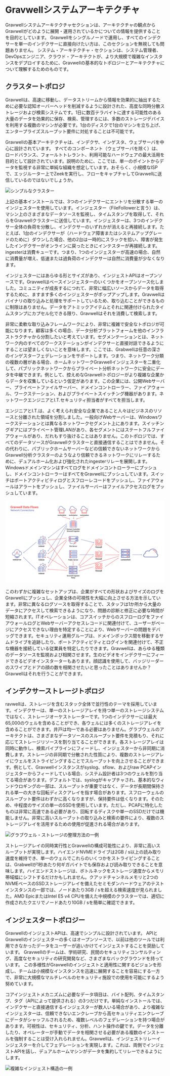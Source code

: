 # Gravwellシステムアーキテクチャ

Gravwellシステムアーキテクチャセクションは、アーキテクチャの観点からGravwellがどのように展開・運用されているかについての情報を提供することを目的としています。 Gravwellをシングルノードで運用し、すべてのインデクサーを単一のインデクサーに直接向けたい方は、このセクションを無視しても問題ありません。 システム・アーキテクチャ・セクションは、システム管理者、DevOpsエンジニア、クラウド・アーキテクトが、より大規模で複雑なインスタンスをデプロイするために、Gravwellの基本的なトポロジーとアーキテクチャについて理解するためのものです。

## クラスタートポロジ

Gravwellは、高速に移動し、データストリームから情報を効果的に抽出するために必要な認知オーバーヘッドを削減するように設計された、高度な同時分散ストレージおよび検索システムです。1日に数百テラバイトに達する可能性のある大量のデータを効果的に保存、検索、管理するには、多数のストレージデバイスを利用する複数のマシンが必要です。1台のディスクで1台のマシンを立ち上げ、エンタープライズスループット要件に対処することは不可能です。

Gravwellの基本アーキテクチャは、インデクサ、インゲスタ、ウェブサーバを中心に設計されています。 すべてのコンポーネント（ウェブサーバを除く）は、ロードバランス、フォールトトレラント、利用可能なハードウェアの最大活用を目的として設計されています。説明のために、ここでは、単一のポイントからデータを監視する非常に単純な組織を想定しています。おそらく、小規模なISPで、エッジルーター上でZeekを実行し、フローをキャプチャしてGravwellに送信しているのではないでしょうか。

![シンプルなクラスター](SimpleCluster.png)

上記の基本インストールでは、3つのインデクサーにエントリを分散する単一のインジェスターを使用しています。インジェスター（FileFollowerと言う）は、マシン上のさまざまなデータソースを監視し、タイムスタンプを取得して、それらをGravwellクラスターに送信しています。インジェスターは、3つのインデクサー全体の負荷を分散し、インデクサーのいずれかが消えると再接続します。たとえば、1台のインデクサーが（ハードウェア障害またはシステムアップグレードのために）ダウンした場合、他の2台は一時的にスラックを拾い、障害が発生したインデクサーがオンラインに戻ったときにインテスターが再接続します。ingesterは消費キューです。つまり、1つのインジェスターが高速の場合、自然に消費量が増え、低速または過負荷のインデクサーは自然に消費量が少なくなります。

インジェスターにはあらゆる形とサイズがあり、インジェストAPIはオープンソースです。Gravwellはベースインジェスターのいくつかをオープンソース化しました。コミュニティが成長するにつれて、非常に幅広いソースからデータを取得するために、ますます多くのインジェスターがポップアップします。Gravwellはバイナリの取り込みと処理をサポートしているため、取り込むことができるものに制限はありません。データをアトミックアイテムとそれに関連付けられたタイムスタンプにカプセル化できる限り、Gravwellはそれを消費して検索します。

非常に柔軟な取り込みフレームワークにより、非常に複雑で安全なトポロジが可能になります。顧客は多くの場合、データ分析プラットフォームを他のインフラストラクチャから分割したいと考えています。セグメンテーションとは、ネットワーク内のすべてのワークステーションがインデクサーと直接対話できるようにすることは望ましくないことを意味します。ここでは、Grabwellは任意の深さのインゲスターフェデレーションをサポートします。つまり、ネットワーク分類の複数の層がある場合、ホームネットワークGravwellインジェスターを二重化して、パブリックネットワークからプライベート分析ネットワークに安全にデータを中継できます。例として、控えめなGravwellトポロジーがより複雑な企業からデータを収集しているという仮定があります。この企業には、公開Webサーバー、プライベートファイルサーバー、ドメインコントローラー、ファイアウォール、ワークステーション、およびプライベートスイッチング機器があります。ネットワークエンジニアとI.T.セキュリティ担当者がすべてを担当します。

エンジニアとI.T.は、よく考えられ安全な企業であること人々はビジネスのリソースと分離された領域を分割しました。一般向けWebサーバーは、Windowsワークステーションとは異なるネットワークセグメント上にあります。スイッチングギアにはプライベート管理LANがあり、各セグメントにはステートフルファイアウォールがあり、だれもすり抜けることはありません。このトポロジでは、すべてのデータソースがGravwellクラスターと直接通信することはできません。その代わりに、パブリックホームサーバーなどの信頼できないネットワークからGravwell分析クラスターのようなより信頼できるネットワークにリレーするために、デュアルホーム化および強化されたingesterリレーを展開します。Windowsドメインマシンはすべてログをドメインコントローラーにプッシュし、ドメインコントローラーはすべてをGravwellにプッシュしています。スイッチはポートアクティビティログとスフローレコードをプッシュし、ファイアウォールはアラートをプッシュし、ファイルサーバーはファイルアクセスログをプッシュしています。

![企業トポロジーの一例](ExampleEnterprise.png)

このわずかに複雑なセットアップは、企業がすべての形状およびサイズのログをGravwellにプッシュし、企業全体の可視性を大幅に向上させる方法を示しています。非常に異なるログソースを取得することで、スタッフは1か所から大量のデータにアクセスして検索できるようになり、問題の診断と修正に必要な時間が短縮されます。ITオペレーションは、コアスイッチからのスフローログをファイアウォールログとWebサーバーアクセスレコードに関連付けて、ユーザーがページにアクセスできない理由を特定することにより、Webサーバーの問題をデバッグできます。セキュリティ運用グループは、ドメインボックス間を移動するサムドライブを追跡したり、ポートアクティビティとログインを関連付けて、不正な機器を接続している従業員を特定したりできます。Gravwellは、あらゆる種類のデータソースを監視および相関させます。生のビデオをインデクサーにフィードできるビデオインスターターもあります。顔認識を使用して、バッジリーダーのスワイプとドアの顔の数を相関させたいと思ったことはありませんか？ Gravwellはそれを行うことができます。

## インデクサーストレージトポロジ

ravwellは、ストレージを含むスタック全体で並行性のテーマを採用しています。インデクサーは、単一のストレージアレイを持つ単一のストレージシステムではなく、ストレージオーケストレーターです。1つのインデクサーには最大65,000のウェルを含めることができ、各ウェルには多くのストレージアレイを含めることができます。井戸は均一である必要はありません。グラブウェルのアーキテクトは、さまざまなデータソースのスループット要件を見積もり、それに応じてストレージリソースを割り当てることができます。各ストレージアレイは同時に動作し、検索パイプラインにフィードし、インジェスターから非同期に消費します。ストレージの非同期で分散された性質により、複数のストレージアレイにウェルをストライピングすることでスループットを向上させることができます。例として、Gravwellインスタンスがsyslog、sflow、およびraw PCAPインジェスターからフィードしている場合、システム設計者は3つのウェルを割り当てる場合があります。デフォルトでは、syslogがキャプチャされ、基本的なウィンドウロギングの一部は、スループットが重要ではなく、データが長期間保持される単一の大きな回転ディスクアレイを指す場合があります。スフローウェルのスループット要件はわずかに高くなりますが、保持要件は低くなります。そのため、中程度のサイズの単一のSSDを使用しています。ただし、PCAPに特化したものは非常に高速である必要があり、回転するディスクや単一のSSDだけでは機能しません。非常に高いスループットの取り込みと検索の要件により、複数のストレージアレイを活用するための使用が促進される場合があります。

![グラブウェル・ストレージの整理方法の一例](ExampleStorage.png)

ストレージアレイの同時実行性とGravwellの構成可能性により、非常に高いスループットが実現します。ハイエンドNVMEドライブは2GB / s以上の読み取り速度を維持でき、単一のウェルでこれらのいくつかをストライピングすることは、Grabwellが1秒あたり何ギガバイトでも保存および読み取りできることを意味します。ハイエンドストレージは、ボトルネックをストレージ速度からメモリ帯​​域幅にシフトするだけかもしれません。クアッドチャンネルメモリと2つのNVMEベースのSSDストレージアレイを備えたセミモダンハードウェアのテストインスタンスの一部では、ノードあたり3GB / sを超える検索速度が見られました。AMD EpicまたはIntel E5 v4 CPUを備えた中規模のクラスターでは、適切に作成されたクエリでノードあたり10GB / sを簡単に確認できます。

## インジェスタートポロジー

GravwellのインジェストAPIは、高速でシンプルに設計されています。 APIとGravwellのインジェスターの多くはオープンソースで、以前は他のツールでは利用できなかったデータをユーザーが追いかけてインジェストすることを奨励しています。 Gravwellのチームは、学術研究、民間のセキュリティコンサルティング、高度なセキュリティの研究開発など、さまざまなバックグラウンドを持っています。 この多様性がGravwellのインジェストと適用性に関するビジョンを形成し、チームは小規模なインスタンスを迅速に展開することを容易にする一方で、非常に大規模なマルチレベルのセキュリティ施設での使用を可能にするよう努めています。

コアインジェストメカニズムに必要なデータ項目は、バイト配列、タイムスタンプ、タグ（APIによって提供される）の3つだけです。単純なインストールでは、インデクサーと直接通信するインジェスターが数人いる場合があり、より複雑なインジェスターは、信頼できないエンクレーブから高セキュリティエンクレーブにデータがシャッフルされるため、複数レベルのフェデレーションを持つ場合があります。可視性は、セキュリティ、分析、ハント操作の鍵です。データを分離したり、オペレーターが手動でデータを相関させる必要がある複数のインストールを強制することは受け入れられません。Gravwellは、インジェストリレーインジェスターを介してフェデレーションを実現します。これは、両側でインジェストAPIを話し、デュアルホームマシンがデータを集約してリレーできるようにします。

![複雑なインジェスト構造の一例](IngestRelay.png)